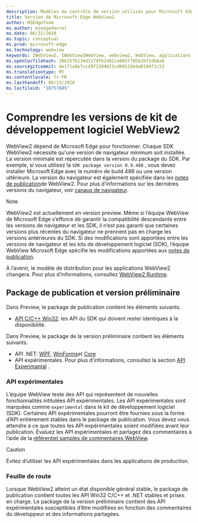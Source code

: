 ```yaml
---
description: Modèles de contrôle de version utilisés pour Microsoft Edge WebView2
title: Version de Microsoft Edge WebView2
author: MSEdgeTeam
ms.author: msedgedevrel
ms.date: 06/22/2020
ms.topic: conceptual
ms.prod: microsoft-edge
ms.technology: webview
keywords: IWebView2, IWebView2WebView, webview2, WebView, applications WPF, WPF, Edge, ICoreWebView2, ICoreWebView2Host, contrôle de navigateur, html Edge
ms.openlocfilehash: 3862576134d1179fb24b2ce865f705b2bf1db8a6
ms.sourcegitcommit: de171a8e7ccd9f23846f3cd06519e4a0104f1c52
ms.translationtype: MT
ms.contentlocale: fr-FR
ms.lasthandoff: 06/23/2020
ms.locfileid: "10757605"
---
```

# Comprendre les versions de kit de développement logiciel WebView2  

WebView2 dépend de Microsoft Edge pour fonctionner. Chaque SDK WebView2 nécessite qu’une version de navigateur minimum soit installée.  La version minimale est répercutée dans la version du package du SDK.  Par exemple, si vous utilisez la `SDK package version 0.9.488` , vous devez installer Microsoft Edge avec le numéro de build 488 ou une version ultérieure. La version du navigateur est également spécifiée dans les [notes de publication][Webview2Releasenotes]de WebView2.  Pour plus d’informations sur les dernières versions du navigateur, voir [canaux de navigateur][DeployedgeChannels].  

> [!NOTE]
> WebView2 est actuellement en version preview.  Même si l’équipe WebView de Microsoft Edge s’efforce de garantir la compatibilité descendante entre les versions de navigateur et les SDK, il n’est pas garanti que certaines versions plus récentes du navigateur ne prennent pas en charge les versions antérieures du SDK.  Si des modifications sont apportées entre les versions de navigateur et les kits de développement logiciel (SDK), l’équipe WebView Microsoft Edge spécifie les modifications apportées aux [notes de publication][Webview2Releasenotes].  

À l’avenir, le modèle de distribution pour les applications WebView2 changera. Pour plus d’informations, consultez [WebView2 Runtime][Webview2IndexEdgeRuntime].  
 
## Package de publication et version préliminaire  

Dans Preview, le package de publication contient les éléments suivants.  

*   [API C/C++ Win32][Webview2ReferenceWin3209538]: les API du SDK qui doivent rester identiques à la disponibilité. 

Dans Preview, le package de la version préliminaire contient les éléments suivants.  

*   API .NET: [WPF][Webview2ReferenceWpf09515], [WinForms][Webview2ReferenceWinforms09515]et [Core][Webview2ReferenceDotnet09538]
*   API expérimentales.  Pour plus d’informations, consultez la section [API Experimantal](#experimental-apis) .  

### API expérimentales  

L’équipe WebView teste des API qui représentent de nouvelles fonctionnalités intitulées API expérimentales.  Les API expérimentales sont marquées comme `experimental` dans le kit de développement logiciel (SDK).  Certaines API expérimentales pourront être fournies sous la forme d’API entièrement stables dans le package de publication.  Vous devez vous attendre à ce que toutes les API expérimentales soient modifiées avant leur publication.  Évaluez les API expérimentales et partagez des commentaires à l’aide de la [référentiel samples de commentaires WebView][GithubMicrosoftedgeWebviewfeedback].   

> [!CAUTION]
> Évitez d’utiliser les API expérimentales dans les applications de production.  

### Feuille de route  

Lorsque WebView2 atteint un état disponible général stable, le package de publication contient toutes les API Win32 C/C++ et .NET stables et prises en charge.  Le package de la version préliminaire contient des API expérimentales susceptibles d’être modifiées en fonction des commentaires du développeur et des informations partagées.  

<!--links -->

[Webview2IndexEdgeRuntime]: ./distribution.md#microsoft-edge-webview2-runtime "Microsoft Edge WebView2-distribution d’applications à l’aide de WebView2 | Documents Microsoft"  
[Webview2ReferenceDotnet09538]: ../reference/dotnet/0-9-538-reference-webview2.md "Référence (WebView2) | Documents Microsoft"  
[Webview2ReferenceWinforms09515]: ../reference/winforms/0-9-515-reference-webview2.md "Référence (WebView2) | Documents Microsoft"  
[Webview2ReferenceWin3209538]: ../reference/win32/0-9-538-reference-webview2.md "Référence (WebView2) | Documents Microsoft"  
[Webview2ReferenceWpf09515]: ../reference/wpf/0-9-515-reference-webview2.md "Référence (WebView2) | Documents Microsoft"  
[Webview2Releasenotes]: ../releasenotes.md "Notes de publication pour WebView2 SDK | Documents Microsoft"  

[DeployedgeChannels]: /deployedge/microsoft-edge-channels "Vue d’ensemble des canaux Microsoft Edge | Documents Microsoft"  

[GithubMicrosoftedgeWebviewfeedback]: https://github.com/MicrosoftEdge/WebViewFeedback "Commentaires sur le WebView-MicrosoftEdge/WebViewFeedback | GitHub"  

